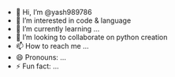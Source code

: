 - 👋 Hi, I’m @yash989786
- 👀 I’m interested in code & language 
- 🌱 I’m currently learning ...
- 💞️ I’m looking to collaborate on python creation
- 📫 How to reach me ...
- 😄 Pronouns: ...
- ⚡ Fun fact: ...

<!---
yash989786/yash989786 is a ✨ special ✨ repository because its `README.md` (this file) appears on your GitHub profile.
You can click the Preview link to take a look at your changes.
--->

